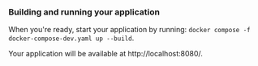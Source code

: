 ### Building and running your application

When you're ready, start your application by running:
`docker compose -f docker-compose-dev.yaml up --build`.

Your application will be available at http://localhost:8080/.